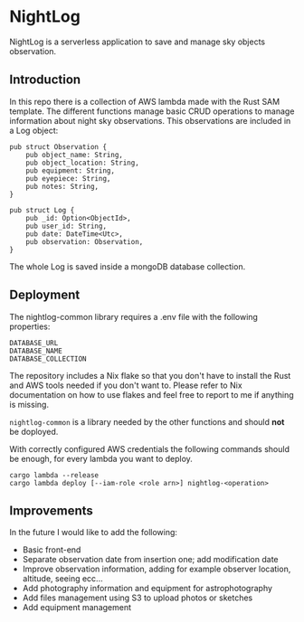 # NightLog

NightLog is a serverless application to save and manage sky objects observation.
## Introduction
In this repo there is a collection of AWS lambda made with the Rust SAM template. The different functions manage basic CRUD operations to manage information about night sky observations. This observations are included in a Log object:

```
pub struct Observation {
    pub object_name: String,
    pub object_location: String,
    pub equipment: String,
    pub eyepiece: String,
    pub notes: String,
}

pub struct Log {
    pub _id: Option<ObjectId>,
    pub user_id: String,
    pub date: DateTime<Utc>,
    pub observation: Observation,
}
```
The whole Log is saved inside a mongoDB database collection.

## Deployment

The nightlog-common library requires a .env file with the following properties:
```
DATABASE_URL
DATABASE_NAME
DATABASE_COLLECTION
```

The repository includes a Nix flake so that you don't have to install the Rust and AWS tools needed if you don't want to. Please refer to Nix documentation on how to use flakes and feel free to report to me if anything is missing.

`nightlog-common` is a library needed by the other functions and should **not** be doployed.

With correctly configured AWS credentials the following commands should be enough, for every lambda you want to deploy.
```
cargo lambda --release
cargo lambda deploy [--iam-role <role arn>] nightlog-<operation>
```
## Improvements
In the future I would like to add the following:
- Basic front-end
- Separate observation date from insertion one; add modification date
- Improve observation information, adding for example observer location, altitude, seeing ecc...
- Add photography information and equipment for astrophotography
- Add files management using S3 to upload photos or sketches
- Add equipment management

